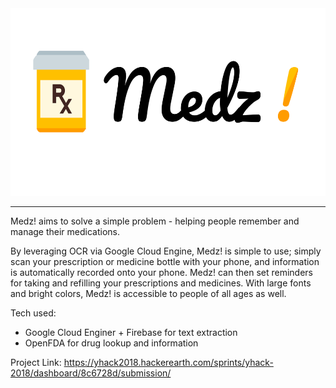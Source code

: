 <div align="center">
  <img height="300px" src="header.png"><br />
</div>


----------------------------------------------------------------

Medz! aims to solve a simple problem - helping people remember and manage their medications.

By leveraging OCR via Google Cloud Engine, Medz! is simple to use; simply scan your prescription or medicine bottle with your phone, and information is automatically recorded onto your phone. Medz! can then set reminders for taking and refilling your prescriptions and medicines. With large fonts and bright colors, Medz! is accessible to people of all ages as well.

Tech used:
- Google Cloud Enginer + Firebase for text extraction
- OpenFDA for drug lookup and information

Project Link: https://yhack2018.hackerearth.com/sprints/yhack-2018/dashboard/8c6728d/submission/
